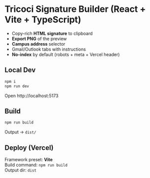 # Tricoci Signature Builder (React + Vite + TypeScript)

- Copy-rich **HTML signature** to clipboard
- **Export PNG** of the preview
- **Campus address** selector
- Gmail/Outlook tabs with instructions
- **No-index** by default (robots + meta + Vercel header)

## Local Dev
```bash
npm i
npm run dev
```
Open http://localhost:5173

## Build
```bash
npm run build
```
Output -> `dist/`

## Deploy (Vercel)
Framework preset: **Vite**  
Build command: `npm run build`  
Output dir: `dist`
